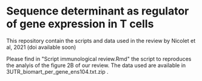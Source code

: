 # Sequence determinant as regulator of gene expression in T cells


This repository contain the scripts and data used in the review by Nicolet et al, 2021 (doi available soon)

Please find in "Script immunological review.Rmd" the script to reproduces the analyis of the figure 2B of our review. The data used are available in 3UTR_biomart_per_gene_ens104.txt.zip .

